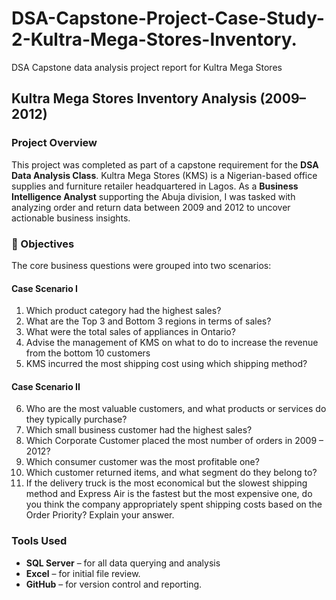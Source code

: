 # DSA-Capstone-Project-Case-Study-2-Kultra-Mega-Stores-Inventory.
DSA Capstone data analysis project report for Kultra Mega Stores
## Kultra Mega Stores Inventory Analysis (2009–2012)
### Project Overview
This project was completed as part of a capstone requirement for the **DSA Data Analysis Class**. Kultra Mega Stores (KMS) is a Nigerian-based office supplies and furniture retailer headquartered in Lagos. As a **Business Intelligence Analyst** supporting the Abuja division, I was tasked with analyzing order and return data between 2009 and 2012 to uncover actionable business insights.
### 🎯 Objectives
The core business questions were grouped into two scenarios:
#### Case Scenario I
1. Which product category had the highest sales? 
2. What are the Top 3 and Bottom 3 regions in terms of sales? 
3. What were the total sales of appliances in Ontario? 
4. Advise the management of KMS on what to do to increase the revenue from the bottom 10 customers 
5. KMS incurred the most shipping cost using which shipping method?
#### Case Scenario II
6. Who are the most valuable customers, and what products or services do they typically purchase? 
7. Which small business customer had the highest sales? 
8. Which Corporate Customer placed the most number of orders in 2009 – 2012? 
9. Which consumer customer was the most profitable one? 
10. Which customer returned items, and what segment do they belong to? 
11. If the delivery truck is the most economical but the slowest shipping method and Express Air is the fastest but the most expensive one, do you think the company appropriately spent shipping costs based on the Order Priority? Explain your answer.
 
### Tools Used

- **SQL Server** – for all data querying and analysis
- **Excel** – for initial file review.
- **GitHub** – for version control and reporting. 
